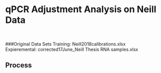 <!--- pandoc qPCR_adj.md -f markdown -t html -s -o qPCR_adj.html --->


# qPCR Adjustment Analysis on Neill Data

</br>

###Original Data Sets
Training: Neill2018calibrations.xlsx  
Expieremental: corrected17June_Neill Thesis RNA samples.xlsx


## Process
